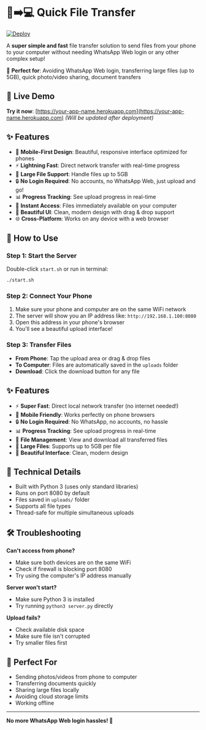 # 📱➡️💻 Quick File Transfer

[![Deploy](https://www.herokucdn.com/deploy/button.svg)](https://heroku.com/deploy)

A **super simple and fast** file transfer solution to send files from your phone to your computer without needing WhatsApp Web login or any other complex setup!

🌟 **Perfect for**: Avoiding WhatsApp Web login, transferring large files (up to 5GB), quick photo/video sharing, document transfers

## 🚀 Live Demo

**Try it now**: [https://your-app-name.herokuapp.com](https://your-app-name.herokuapp.com) _(Will be updated after deployment)_

## ✨ Features

- 📱 **Mobile-First Design**: Beautiful, responsive interface optimized for phones
- ⚡ **Lightning Fast**: Direct network transfer with real-time progress
- 🚀 **Large File Support**: Handle files up to 5GB
- 🔒 **No Login Required**: No accounts, no WhatsApp Web, just upload and go!
- 📊 **Progress Tracking**: See upload progress in real-time
- 📁 **Instant Access**: Files immediately available on your computer
- 🎨 **Beautiful UI**: Clean, modern design with drag & drop support
- 🌐 **Cross-Platform**: Works on any device with a web browser

## 🚀 How to Use

### Step 1: Start the Server
Double-click `start.sh` or run in terminal:
```bash
./start.sh
```

### Step 2: Connect Your Phone
1. Make sure your phone and computer are on the same WiFi network
2. The server will show you an IP address like: `http://192.168.1.100:8080`
3. Open this address in your phone's browser
4. You'll see a beautiful upload interface!

### Step 3: Transfer Files
- **From Phone**: Tap the upload area or drag & drop files
- **To Computer**: Files are automatically saved in the `uploads` folder
- **Download**: Click the download button for any file

## ✨ Features

- ⚡ **Super Fast**: Direct local network transfer (no internet needed!)
- 📱 **Mobile Friendly**: Works perfectly on phone browsers
- 🔒 **No Login Required**: No WhatsApp, no accounts, no hassle
- 📊 **Progress Tracking**: See upload progress in real-time
- 📁 **File Management**: View and download all transferred files
- 🚀 **Large Files**: Supports up to 5GB per file
- 🎨 **Beautiful Interface**: Clean, modern design

## 🔧 Technical Details

- Built with Python 3 (uses only standard libraries)
- Runs on port 8080 by default
- Files saved in `uploads/` folder
- Supports all file types
- Thread-safe for multiple simultaneous uploads

## 🛠️ Troubleshooting

**Can't access from phone?**
- Make sure both devices are on the same WiFi
- Check if firewall is blocking port 8080
- Try using the computer's IP address manually

**Server won't start?**
- Make sure Python 3 is installed
- Try running `python3 server.py` directly

**Upload fails?**
- Check available disk space
- Make sure file isn't corrupted
- Try smaller files first

## 🎯 Perfect For

- Sending photos/videos from phone to computer
- Transferring documents quickly  
- Sharing large files locally
- Avoiding cloud storage limits
- Working offline

---

**No more WhatsApp Web login hassles! 🎉**
